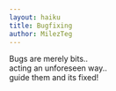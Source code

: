 ```yaml
---
layout: haiku
title: Bugfixing
author: MilezTeg
---
```


Bugs are merely bits..  <br>
acting an unforeseen way..  <br>
guide them and its fixed!  <br>

